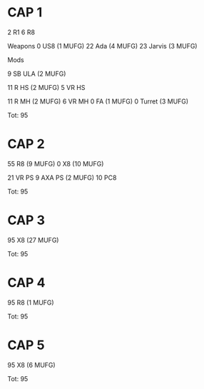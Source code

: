 # CAP 1

2 R1
6 R8

Weapons
0 US8 (1 MUFG)
22 Ada (4 MUFG)
23 Jarvis (3 MUFG)

Mods

9 SB ULA (2 MUFG)

11 R HS (2 MUFG)
5 VR HS

11 R MH (2 MUFG)
6 VR MH
0 FA (1 MUFG)
0 Turret (3 MUFG)

Tot: 95

# CAP 2

55 R8 (9 MUFG)
0 X8 (10 MUFG)

21 VR PS
9 AXA PS (2 MUFG)
10 PC8

Tot: 95

# CAP 3

95 X8 (27 MUFG)

Tot: 95

# CAP 4
95 R8 (1 MUFG)

Tot: 95

# CAP 5
95 X8 (6 MUFG)

Tot: 95
